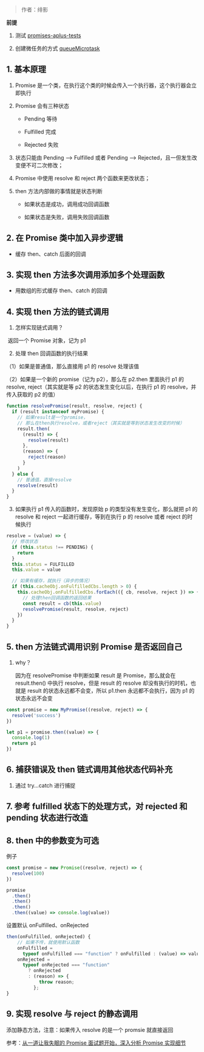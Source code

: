 > 作者：绯影

**前提**

1. 测试 [promises-aplus-tests](https://www.npmjs.com/package/promises-aplus-tests)

2. 创建微任务的方式 [queueMicrotask](https://developer.mozilla.org/zh-CN/docs/Web/API/HTML_DOM_API/Microtask_guide)

## 1. 基本原理

1.  Promise 是一个类，在执行这个类的时候会传入一个执行器，这个执行器会立即执行

2.  Promise 会有三种状态

    - Pending 等待

    - Fulfilled 完成

    - Rejected 失败

3.  状态只能由 Pending --> Fulfilled 或者 Pending --> Rejected，且一但发生改变便不可二次修改；

4.  Promise 中使用 resolve 和 reject 两个函数来更改状态；

5.  then 方法内部做的事情就是状态判断

    - 如果状态是成功，调用成功回调函数

    - 如果状态是失败，调用失败回调函数

## 2. 在 Promise 类中加入异步逻辑

- 缓存 then、catch 后面的回调

## 3. 实现 then 方法多次调用添加多个处理函数

- 用数组的形式缓存 then、catch 的回调

## 4. 实现 then 方法的链式调用

1. 怎样实现链式调用？

​ 返回一个 Promise 对象，记为 p1

2. 处理 then 回调函数的执行结果

（1）如果是普通值，那么直接用 p1 的 resolve 处理该值

（2）如果是一个新的 promise（记为 p2），那么在 p2.then 里面执行 p1 的 resolve, reject（其实就是等 p2 的状态发生变化以后，在执行 p1 的 resolve，并传入获取的 p2 的值）

```javascript
function resolvePromise(result, resolve, reject) {
  if (result instanceof myPromise) {
    // 如果result是一个promise，
    // 那么在then执行resolve，或者reject（其实就是等到状态发生改变的时候）
    result.then(
      (result) => {
        resolve(result)
      },
      (reason) => {
        reject(reason)
      }
    )
  } else {
    // 普通值，直接resolve
    resolve(result)
  }
}
```

3. 如果执行 p1 传入的函数时，发现原始 p 的类型没有发生变化，那么就把 p1 的 resolve 和 reject 一起进行缓存，等到在执行 p 的 resolve 或者 reject 的时候执行

```javascript
resolve = (value) => {
  // 修改状态
  if (this.status !== PENDING) {
    return
  }
  this.status = FULFILLED
  this.value = value

  // 如果有缓存，就执行（异步的情况）
  if (this.cacheObj.onFulfilledCbs.length > 0) {
    this.cacheObj.onFulfilledCbs.forEach(({ cb, resolve, reject }) => {
      // 处理then回调函数的返回结果
      const result = cb(this.value)
      resolvePromise(result, resolve, reject)
    })
  }
}
```

## 5. then 方法链式调用识别 Promise 是否返回自己

1. why？

   因为在 resolvePromise 中判断如果 result 是 Promise，那么就会在 result.then() 中执行 resolve，但是 result 的 resolve 却没有执行的时机，也就是 result 的状态永远都不会变，所以 p1.then 永远都不会执行，因为 p1 的状态永远不会变

```javascript
const promise = new MyPromise((resolve, reject) => {
  resolve('success')
})

let p1 = promise.then((value) => {
  console.log(1)
  return p1
})
```

## 6. 捕获错误及 then 链式调用其他状态代码补充

1. 通过 try...catch 进行捕捉

## 7. 参考 fulfilled 状态下的处理方式，对 rejected 和 pending 状态进行改造

## 8. then 中的参数变为可选

例子

```javascript
const promise = new Promise((resolve, reject) => {
  resolve(100)
})

promise
  .then()
  .then()
  .then()
  .then((value) => console.log(value))
```

设置默认 onFulfilled、onRejected

```javascript
then(onFulfilled, onRejected) {
    // 如果不传，就使用默认函数
    onFulfilled =
      typeof onFulfilled === "function" ? onFulfilled : (value) => value;
    onRejected =
      typeof onRejected === "function"
        ? onRejected
        : (reason) => {
            throw reason;
          };
}
```

## 9. 实现 resolve 与 reject 的静态调用

添加静态方法，注意：如果传入 resolve 的是一个 promsie 就直接返回

参考：[从一道让我失眠的 Promise 面试题开始，深入分析 Promise 实现细节](https://juejin.cn/post/6953452438300917790)
